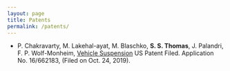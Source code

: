```yaml
---
layout: page
title: Patents
permalink: /patents/
---
```

*  P. Chakravarty, M. Lakehal-ayat, M. Blaschko, <b>S. S. Thomas</b>, J. Palandri, F. P. Wolf-Monheim, [Vehicle Suspension](http://appft1.uspto.gov/netacgi/nph-Parser?Sect1=PTO1&Sect2=HITOFF&d=PG01&p=1&u=/netahtml/PTO/srchnum.html&r=1&f=G&l=50&s1=20210124806.PGNR.) US Patent Filed. Application No. 16/662183, (Filed on Oct. 24, 2019).

